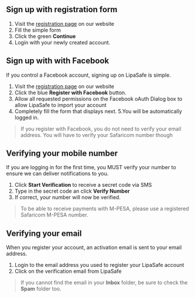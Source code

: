 ## Sign up with registration form
1. Visit the [registration page](https://lipasafe.com/join) on our website
2. Fill the simple form
3. Click the green **Continue**
4. Login with your newly created account.

## Sign up with with Facebook
If you control a Facebook account, signing up on LipaSafe is simple.

1. Visit the [registration page](https://lipasafe.com/join) on our website
2. Click the blue **Register with Facebook** button.
3. Allow all requested permissions on the Facebook oAuth Dialog box to allow LipaSafe to import your account
4. Completely fill the form that displays next.
5.You will be automatically logged in.

> If you register with Facebook, you do not need to verify your email address. You will have to verify your Safaricom number though

## Verifying your mobile number
If you are logging in for the first time, you MUST verify your number to ensure we can deliver notifications to you. 

1. Click **Start Verification** to receive a secret code via SMS
2. Type in the secret code an click **Verify Number**
3. If correct, your number will now be verified.

> To be able to receive payments with M-PESA, please use a registered Safaricom M-PESA number. 

## Verifying your email
When you register your account, an activation email is sent to your email address. 

1. Login to the email address you used to register your LipaSafe account
2. Click on the verification email from LipaSafe

> If you cannot find the email in your **Inbox** folder, be sure to check the **Spam** folder too.